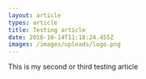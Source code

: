 ```yaml
---
layout: article
types: article
title: Testing article
date: 2018-10-14T11:18:24.455Z
images: /images/uploads/logo.png
---
```

This is my second or third testing article
